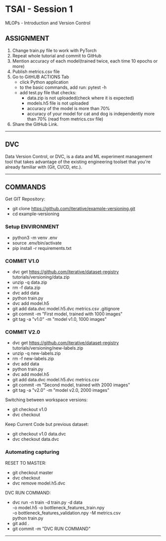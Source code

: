# TSAI - Session 1

MLOPs - Introduction and Version Control

## ASSIGNMENT

1. Change train.py file to work with PyTorch
2. Repeat whole tutorial and commit to GitHub
3. Mention accuracy of each model(trained twice, each time 10 epochs or more)
4. Publish metrics.csv file
5. Go to GitHUB ACTIONS Tab
   - click Python application
   - to the basic commands, add run: pytest -h
   - add test.py file that checks:
     - data.zip is not uploaded(check where it is expected)
     - models.h5 file is not uploaded
     - accuracy of the model is more than 70%
     - accuracy of your model for cat and dog is independently more than 70% (read from metrics.csv file)
6. Share the GitHub Link.

---

## DVC

Data Version Control, or DVC, is a data and ML experiment management tool that takes advantage of the existing engineering toolset that you're already familiar with (Git, CI/CD, etc.).

---

## COMMANDS

Get GIT Repository:

- git clone https://github.com/iterative/example-versioning.git
- cd example-versioning

### Setup ENVIRONMENT

- python3 -m venv .env
- source .env/bin/activate
- pip install -r requirements.txt

### COMMIT V1.0

- dvc get https://github.com/iterative/dataset-registry tutorials/versioning/data.zip
- unzip -q data.zip
- rm -f data.zip
- dvc add data
- python train.py
- dvc add model.h5
- git add data.dvc model.h5.dvc metrics.csv .gitignore
- git commit -m "First model, trained with 1000 images"
- git tag -a "v1.0" -m "model v1.0, 1000 images"

### COMMIT V2.0

- dvc get https://github.com/iterative/dataset-registry \
   tutorials/versioning/new-labels.zip
- unzip -q new-labels.zip
- rm -f new-labels.zip
- dvc add data
- python train.py
- dvc add model.h5
- git add data.dvc model.h5.dvc metrics.csv
- git commit -m "Second model, trained with 2000 images"
- git tag -a "v2.0" -m "model v2.0, 2000 images"

Switching between workspace versions:

- git checkout v1.0
- dvc checkout

Keep Current Code but previous dataset:

- git checkout v1.0 data.dvc
- dvc checkout data.dvc

### Automating capturing

RESET TO MASTER:

- git checkout master
- dvc checkout
- dvc remove model.h5.dvc

DVC RUN COMMAND:

- dvc run -n train -d train.py -d data \
  -o model.h5 -o bottleneck_features_train.npy \
  -o bottleneck_features_validation.npy -M metrics.csv \
  python train.py
- git add .
- git commit -m "DVC RUN COMMAND"

---

